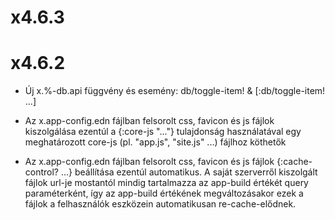
# x4.6.3



# x4.6.2

- Új x.%-db.api függvény és esemény: db/toggle-item! & [:db/toggle-item! ...]

- Az x.app-config.edn fájlban felsorolt css, favicon és js fájlok kiszolgálása ezentúl a {:core-js "..."}
  tulajdonság használatával egy meghatározott core-js (pl. "app.js", "site.js" ...) fájlhoz köthetők

- Az x.app-config.edn fájlban felsorolt css, favicon és js fájlok {:cache-control? ...} beállítása
  ezentúl automatikus.
  A saját szerverről kiszolgált fájlok url-je mostantól mindig tartalmazza az app-build értékét
  query paraméterként, így az app-build értékének megváltozásakor ezek a fájlok a felhasználók eszközein
  automatikusan re-cache-elődnek.
